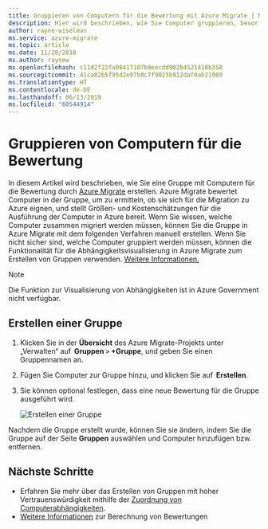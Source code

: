 ```yaml
---
title: Gruppieren von Computern für die Bewertung mit Azure Migrate | Microsoft-Dokumentation
description: Hier wird beschrieben, wie Sie Computer gruppieren, bevor Sie mit dem Azure Migrate-Dienst eine Bewertung ausführen.
author: rayne-wiselman
ms.service: azure-migrate
ms.topic: article
ms.date: 11/28/2018
ms.author: raynew
ms.openlocfilehash: c11d2f22fa08417107b0eecdd902b4521410b358
ms.sourcegitcommit: 41ca82b5f95d2e07b0c7f9025b912daf0ab21909
ms.translationtype: HT
ms.contentlocale: de-DE
ms.lasthandoff: 06/13/2019
ms.locfileid: "60544914"
---
```

# <a name="group-machines-for-assessment"></a>Gruppieren von Computern für die Bewertung

In diesem Artikel wird beschrieben, wie Sie eine Gruppe mit Computern für die Bewertung durch [Azure Migrate](migrate-overview.md) erstellen. Azure Migrate bewertet Computer in der Gruppe, um zu ermitteln, ob sie sich für die Migration zu Azure eignen, und stellt Größen- und Kostenschätzungen für die Ausführung der Computer in Azure bereit. Wenn Sie wissen, welche Computer zusammen migriert werden müssen, können Sie die Gruppe in Azure Migrate mit dem folgenden Verfahren manuell erstellen. Wenn Sie nicht sicher sind, welche Computer gruppiert werden müssen, können die Funktionalität für die Abhängigkeitsvisualisierung in Azure Migrate zum Erstellen von Gruppen verwenden. [Weitere Informationen.](how-to-create-group-machine-dependencies.md)

> [!NOTE]
> Die Funktion zur Visualisierung von Abhängigkeiten ist in Azure Government nicht verfügbar.

## <a name="create-a-group"></a>Erstellen einer Gruppe

1. Klicken Sie in der **Übersicht** des Azure Migrate-Projekts unter „Verwalten“ auf  **Gruppen** > **+Gruppe**, und geben Sie einen Gruppennamen an.
2. Fügen Sie Computer zur Gruppe hinzu, und klicken Sie auf  **Erstellen**.
3. Sie können optional festlegen, dass eine neue Bewertung für die Gruppe ausgeführt wird.

    ![Erstellen einer Gruppe](./media/how-to-create-a-group/create-group.png)

Nachdem die Gruppe erstellt wurde, können Sie sie ändern, indem Sie die Gruppe auf der Seite **Gruppen** auswählen und Computer hinzufügen bzw. entfernen.

## <a name="next-steps"></a>Nächste Schritte

- Erfahren Sie mehr über das Erstellen von Gruppen mit hoher Vertrauenswürdigkeit mithilfe der [Zuordnung von Computerabhängigkeiten](how-to-create-group-machine-dependencies.md).
- [Weitere Informationen](concepts-assessment-calculation.md) zur Berechnung von Bewertungen
